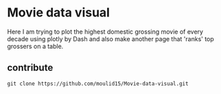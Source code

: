 # Movie data visual
Here I am trying to plot the highest domestic grossing movie of every decade using plotly by Dash and also make another page that 'ranks' top grossers on a table.

  ## contribute
  ```
  git clone https://github.com/moulid15/Movie-data-visual.git 
  ```
